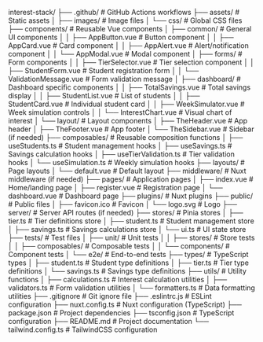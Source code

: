 interest-stack/
├── .github/                      # GitHub Actions workflows
├── assets/                       # Static assets
│   ├── images/                   # Image files
│   └── css/                      # Global CSS files
├── components/                   # Reusable Vue components
│   ├── common/                   # General UI components
│   │   ├── AppButton.vue         # Button component
│   │   ├── AppCard.vue           # Card component
│   │   ├── AppAlert.vue          # Alert/notification component
│   │   └── AppModal.vue          # Modal component
│   ├── forms/                    # Form components
│   │   ├── TierSelector.vue      # Tier selection component
│   │   ├── StudentForm.vue       # Student registration form
│   │   └── ValidationMessage.vue # Form validation message
│   ├── dashboard/                # Dashboard specific components
│   │   ├── TotalSavings.vue      # Total savings display
│   │   ├── StudentList.vue       # List of students
│   │   ├── StudentCard.vue       # Individual student card
│   │   ├── WeekSimulator.vue     # Week simulation controls
│   │   └── InterestChart.vue     # Visual chart of interest
│   └── layout/                   # Layout components
│       ├── TheHeader.vue         # App header
│       ├── TheFooter.vue         # App footer
│       └── TheSidebar.vue        # Sidebar (if needed)
├── composables/                  # Reusable composition functions
│   ├── useStudents.ts            # Student management hooks
│   ├── useSavings.ts             # Savings calculation hooks
│   ├── useTierValidation.ts      # Tier validation hooks
│   └── useSimulation.ts          # Weekly simulation hooks
├── layouts/                      # Page layouts
│   └── default.vue               # Default layout
├── middleware/                   # Nuxt middleware (if needed)
├── pages/                        # Application pages
│   ├── index.vue                 # Home/landing page
│   ├── register.vue              # Registration page
│   └── dashboard.vue             # Dashboard page
├── plugins/                      # Nuxt plugins
├── public/                       # Public files
│   ├── favicon.ico               # Favicon
│   └── logo.svg                  # Logo
├── server/                       # Server API routes (if needed)
├── stores/                       # Pinia stores
│   ├── tier.ts                   # Tier definitions store
│   ├── student.ts                # Student management store
│   ├── savings.ts                # Savings calculations store
│   └── ui.ts                     # UI state store
├── tests/                        # Test files
│   ├── unit/                     # Unit tests
│   │   ├── stores/               # Store tests
│   │   ├── composables/          # Composable tests
│   │   └── components/           # Component tests
│   └── e2e/                      # End-to-end tests
├── types/                        # TypeScript types
│   ├── student.ts                # Student type definitions
│   ├── tier.ts                   # Tier type definitions
│   └── savings.ts                # Savings type definitions
├── utils/                        # Utility functions
│   ├── calculations.ts           # Interest calculation utilities
│   ├── validators.ts             # Form validation utilities
│   └── formatters.ts             # Data formatting utilities
├── .gitignore                    # Git ignore file
├── .eslintrc.js                  # ESLint configuration
├── nuxt.config.ts                # Nuxt configuration (TypeScript)
├── package.json                  # Project dependencies
├── tsconfig.json                 # TypeScript configuration
├── README.md                     # Project documentation
└── tailwind.config.ts            # TailwindCSS configuration